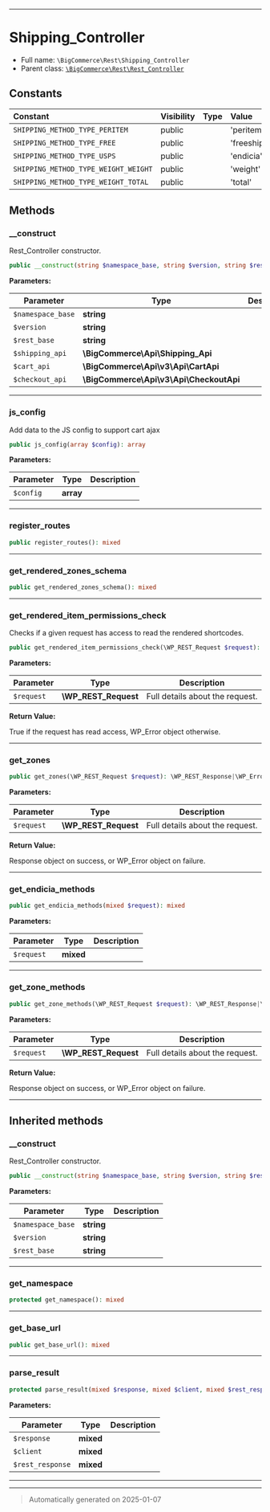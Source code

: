 ***

# Shipping_Controller





* Full name: `\BigCommerce\Rest\Shipping_Controller`
* Parent class: [`\BigCommerce\Rest\Rest_Controller`](./classes/BigCommerce/Rest/Rest_Controller.md)


## Constants

| Constant | Visibility | Type | Value |
|:---------|:-----------|:-----|:------|
|`SHIPPING_METHOD_TYPE_PERITEM`|public| |&#039;peritem&#039;|
|`SHIPPING_METHOD_TYPE_FREE`|public| |&#039;freeshipping&#039;|
|`SHIPPING_METHOD_TYPE_USPS`|public| |&#039;endicia&#039;|
|`SHIPPING_METHOD_TYPE_WEIGHT_WEIGHT`|public| |&#039;weight&#039;|
|`SHIPPING_METHOD_TYPE_WEIGHT_TOTAL`|public| |&#039;total&#039;|


## Methods


### __construct

Rest_Controller constructor.

```php
public __construct(string $namespace_base, string $version, string $rest_base, \BigCommerce\Api\Shipping_Api $shipping_api, \BigCommerce\Api\v3\Api\CartApi $cart_api, \BigCommerce\Api\v3\Api\CheckoutApi $checkout_api): mixed
```








**Parameters:**

| Parameter | Type | Description |
|-----------|------|-------------|
| `$namespace_base` | **string** |  |
| `$version` | **string** |  |
| `$rest_base` | **string** |  |
| `$shipping_api` | **\BigCommerce\Api\Shipping_Api** |  |
| `$cart_api` | **\BigCommerce\Api\v3\Api\CartApi** |  |
| `$checkout_api` | **\BigCommerce\Api\v3\Api\CheckoutApi** |  |





***

### js_config

Add data to the JS config to support cart ajax

```php
public js_config(array $config): array
```








**Parameters:**

| Parameter | Type | Description |
|-----------|------|-------------|
| `$config` | **array** |  |





***

### register_routes



```php
public register_routes(): mixed
```












***

### get_rendered_zones_schema



```php
public get_rendered_zones_schema(): mixed
```












***

### get_rendered_item_permissions_check

Checks if a given request has access to read the rendered shortcodes.

```php
public get_rendered_item_permissions_check(\WP_REST_Request $request): true|\WP_Error
```








**Parameters:**

| Parameter | Type | Description |
|-----------|------|-------------|
| `$request` | **\WP_REST_Request** | Full details about the request. |


**Return Value:**

True if the request has read access, WP_Error object otherwise.




***

### get_zones



```php
public get_zones(\WP_REST_Request $request): \WP_REST_Response|\WP_Error
```








**Parameters:**

| Parameter | Type | Description |
|-----------|------|-------------|
| `$request` | **\WP_REST_Request** | Full details about the request. |


**Return Value:**

Response object on success, or WP_Error object on failure.




***

### get_endicia_methods



```php
public get_endicia_methods(mixed $request): mixed
```








**Parameters:**

| Parameter | Type | Description |
|-----------|------|-------------|
| `$request` | **mixed** |  |





***

### get_zone_methods



```php
public get_zone_methods(\WP_REST_Request $request): \WP_REST_Response|\WP_Error
```








**Parameters:**

| Parameter | Type | Description |
|-----------|------|-------------|
| `$request` | **\WP_REST_Request** | Full details about the request. |


**Return Value:**

Response object on success, or WP_Error object on failure.




***


## Inherited methods


### __construct

Rest_Controller constructor.

```php
public __construct(string $namespace_base, string $version, string $rest_base): mixed
```








**Parameters:**

| Parameter | Type | Description |
|-----------|------|-------------|
| `$namespace_base` | **string** |  |
| `$version` | **string** |  |
| `$rest_base` | **string** |  |





***

### get_namespace



```php
protected get_namespace(): mixed
```












***

### get_base_url



```php
public get_base_url(): mixed
```












***

### parse_result



```php
protected parse_result(mixed $response, mixed $client, mixed $rest_response = true): mixed
```








**Parameters:**

| Parameter | Type | Description |
|-----------|------|-------------|
| `$response` | **mixed** |  |
| `$client` | **mixed** |  |
| `$rest_response` | **mixed** |  |





***


***
> Automatically generated on 2025-01-07
